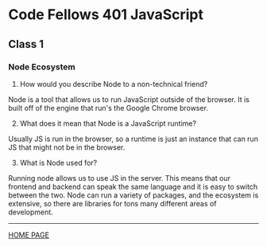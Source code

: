 # Code Fellows 401 JavaScript

## Class 1

### Node Ecosystem

1. How would you describe Node to a non-technical friend?

Node is a tool that allows us to run JavaScript outside of the browser. It is built off of the engine that run's the Google Chrome browser.

2. What does it mean that Node is a JavaScript runtime?

Usually JS is run in the browser, so a runtime is just an instance that can run JS that might not be in the browser.

3. What is Node used for?

Running node allows us to use JS in the server. This means that our frontend and backend can speak the same language and it is easy to switch between the two. Node can run a variety of packages, and the ecosystem is extensive, so there are libraries for tons many different areas of development.

---

[HOME PAGE](https://getullrichordietrying.github.io/reading-notes/)
